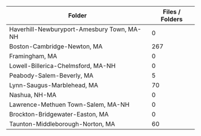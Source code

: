 | Folder                                     |   Files / Folders |
|--------------------------------------------|-------------------|
| Haverhill-Newburyport-Amesbury Town, MA-NH |                 0 |
| Boston-Cambridge-Newton, MA                |               267 |
| Framingham, MA                             |                 0 |
| Lowell-Billerica-Chelmsford, MA-NH         |                 0 |
| Peabody-Salem-Beverly, MA                  |                 5 |
| Lynn-Saugus-Marblehead, MA                 |                70 |
| Nashua, NH-MA                              |                 0 |
| Lawrence-Methuen Town-Salem, MA-NH         |                 0 |
| Brockton-Bridgewater-Easton, MA            |                 0 |
| Taunton-Middleborough-Norton, MA           |                60 |